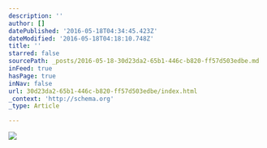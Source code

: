 ```yaml
---
description: ''
author: []
datePublished: '2016-05-18T04:34:45.423Z'
dateModified: '2016-05-18T04:18:10.748Z'
title: ''
starred: false
sourcePath: _posts/2016-05-18-30d23da2-65b1-446c-b820-ff57d503edbe.md
inFeed: true
hasPage: true
inNav: false
url: 30d23da2-65b1-446c-b820-ff57d503edbe/index.html
_context: 'http://schema.org'
_type: Article

---
```

![](https://the-grid-user-content.s3-us-west-2.amazonaws.com/cda9b5e7-a883-4eed-9f3d-3637f0bc40ce.jpg)